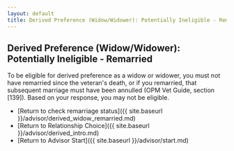 ```yaml
---
layout: default
title: Derived Preference (Widow/Widower): Potentially Ineligible - Remarried
---
```

## Derived Preference (Widow/Widower): Potentially Ineligible - Remarried

To be eligible for derived preference as a widow or widower, you must not have remarried since the veteran's death, or if you remarried, that subsequent marriage must have been annulled (OPM Vet Guide, section [139]). Based on your response, you may not be eligible.

* [Return to check remarriage status]({{ site.baseurl }}/advisor/derived_widow_remarried.md)
* [Return to Relationship Choice]({{ site.baseurl }}/advisor/derived_intro.md)
* [Return to Advisor Start]({{ site.baseurl }}/advisor/start.md)
